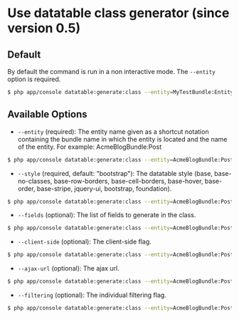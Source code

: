 # Use datatable class generator (since version 0.5)

## Default

By default the command is run in a non interactive mode. The `--entity` option is required.

``` bash
$ php app/console datatable:generate:class --entity=MyTestBundle:Entity
```

## Available Options

- `--entity` (required): The entity name given as a shortcut notation containing the bundle name in which the entity is located and the name of the entity. For example: AcmeBlogBundle:Post

``` bash
$ php app/console datatable:generate:class --entity=AcmeBlogBundle:Post
```

- `--style` (required, default: "bootstrap"): The datatable style (base, base-no-classes, base-row-borders, base-cell-borders, base-hover, base-order, base-stripe, jquery-ui, bootstrap, foundation).

``` bash
$ php app/console datatable:generate:class --entity=AcmeBlogBundle:Post --style=base
```

- `--fields` (optional): The list of fields to generate in the class.

``` bash
$ php app/console datatable:generate:class --entity=AcmeBlogBundle:Post --fields="id name createdAt:timeago"
```

- `--client-side` (optional): The client-side flag.

``` bash
$ php app/console datatable:generate:class --entity=AcmeBlogBundle:Post --client-side
```

- `--ajax-url` (optional): The ajax url.

``` bash
$ php app/console datatable:generate:class --entity=AcmeBlogBundle:Post --ajax-url=test_path
```

- `--filtering` (optional): The individual filtering flag.

``` bash
$ php app/console datatable:generate:class --entity=AcmeBlogBundle:Post --filtering
```
